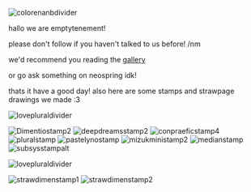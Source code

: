 ![colorenanbdivider](https://github.com/user-attachments/assets/f4d69a71-5e74-452c-ab98-14f00819541c)

hallo we are emptytenement!

please don't follow if you haven't talked to us before! /nm

we'd recommend you reading the [gallery](https://emptytenement-responds.straw.page/) 

or go ask something on neospring idk!

thats it have a good day! also here are some stamps and strawpage drawings we made :3 



![lovepluraldivider](https://github.com/user-attachments/assets/2b6965da-9a6f-4f58-8648-2e4203847b0c)

![Dimentiostamp2](https://github.com/user-attachments/assets/831e0730-3d63-4636-a656-6bfd4e419691)
![deepdreamsstamp2](https://file.garden/ZsWdCiRhGGFNpDAu/flags/deepdreamsstamp2.gif)
![conpraeficstamp4](https://github.com/user-attachments/assets/ede5b2cd-3b8f-469e-aeaa-ff1c62497df2)
![pluralstamp](https://github.com/user-attachments/assets/f252b34b-2846-49aa-af4d-1b414629f104)
![pastelynostamp](https://github.com/user-attachments/assets/f2d8c145-7f6c-489b-bc2b-6d4b9d720bae)
![mizukministamp2](https://github.com/user-attachments/assets/dd19459f-f461-4956-b5d8-cba84cfe983f)
![medianstamp](https://github.com/user-attachments/assets/ea0d2e66-e447-463a-9b03-95d2fa079f66)
![subsysstampalt](https://github.com/user-attachments/assets/4ae9a47a-0dd1-42d5-803a-8a15882a0e62)


![lovepluraldivider](https://github.com/user-attachments/assets/2b6965da-9a6f-4f58-8648-2e4203847b0c)

![strawdimenstamp1](https://github.com/user-attachments/assets/40a1b065-ddbf-490d-b502-5523004864e8)
![strawdimenstamp2](https://github.com/user-attachments/assets/7a2bddd1-84f0-4da4-a757-95c0591decaa)

